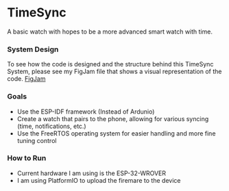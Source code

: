 # TimeSync 

A basic watch with hopes to be a more advanced smart watch with time.

### System Design
To see how the code is designed and the structure behind this TimeSync System, please see my FigJam file that shows a visual representation of the code.
[FigJam](https://www.figma.com/file/E1JAc8ijfQZMej6hGPKK3q/TimeSync---System-Design?type=whiteboard&node-id=0%3A1&t=UBQqavuqREo1Pac7-1)

### Goals

- Use the ESP-IDF framework (Instead of Ardunio)
- Create a watch that pairs to the phone, allowing for various syncing (time, notifications, etc.)
- Use the FreeRTOS operating system for easier handling and more fine tuning control

### How to Run

- Current hardware I am using is the ESP-32-WROVER
- I am using PlatformIO to upload the firemare to the device